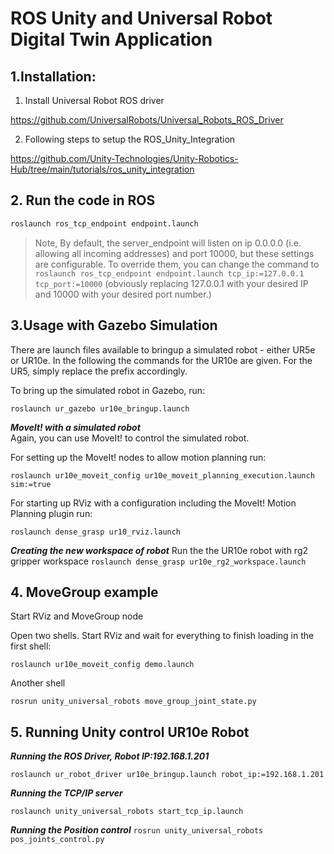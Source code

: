 # ROS Unity and Universal Robot Digital Twin Application
## 1.Installation: 
1. Install Universal Robot ROS driver 

https://github.com/UniversalRobots/Universal_Robots_ROS_Driver

2. Following steps to setup the ROS_Unity_Integration

https://github.com/Unity-Technologies/Unity-Robotics-Hub/tree/main/tutorials/ros_unity_integration

## 2. Run the code in ROS
```bash
roslaunch ros_tcp_endpoint endpoint.launch
```
>Note, By default, the server_endpoint will listen on ip 0.0.0.0 (i.e. allowing all incoming addresses) and port 10000, but these settings are configurable. To override them, you can change the command to ```roslaunch ros_tcp_endpoint endpoint.launch tcp_ip:=127.0.0.1 tcp_port:=10000``` (obviously replacing 127.0.0.1 with your desired IP and 10000 with your desired port number.)

## 3.Usage with Gazebo Simulation 
There are launch files available to bringup a simulated robot - either UR5e or UR10e.  In the following the commands for the UR10e are given. For the UR5, simply replace the prefix accordingly.  

To bring up the simulated robot in Gazebo, run:

```roslaunch ur_gazebo ur10e_bringup.launch```


___MoveIt! with a simulated robot___  
Again, you can use MoveIt! to control the simulated robot.  

For setting up the MoveIt! nodes to allow motion planning run:

```roslaunch ur10e_moveit_config ur10e_moveit_planning_execution.launch sim:=true```

For starting up RViz with a configuration including the MoveIt! Motion Planning plugin run:

```roslaunch dense_grasp ur10_rviz.launch ```

___Creating the new workspace of robot___
Run the the UR10e robot with rg2 gripper workspace
```roslaunch dense_grasp ur10e_rg2_workspace.launch```

## 4. MoveGroup example 
Start RViz and MoveGroup node

Open two shells. Start RViz and wait for everything to finish loading in the first shell:
```
roslaunch ur10e_moveit_config demo.launch
```

Another shell
```
rosrun unity_universal_robots move_group_joint_state.py
```

## 5. Running Unity control UR10e Robot

___Running the ROS Driver, Robot IP:192.168.1.201___
```
roslaunch ur_robot_driver ur10e_bringup.launch robot_ip:=192.168.1.201 
```
___Running the TCP/IP server___
```
roslaunch unity_universal_robots start_tcp_ip.launch
```
___Running the Position control___
```rosrun unity_universal_robots pos_joints_control.py```